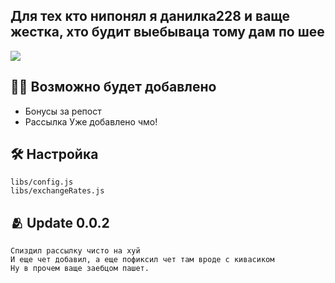 ## Для тех кто нипонял я данилка228 и ваще жестка, хто будит выебываца тому дам по шее

<a href="https://hits.seeyoufarm.com"><img src="https://hits.seeyoufarm.com/api/count/incr/badge.svg?url=https%3A%2F%2Fgithub.com%2Fwayix%2Fvkcoin-shop&count_bg=%2379C83D&title_bg=%23555555&icon=dependabot.svg&icon_color=%23E7E7E7&title=Views&edge_flat=false"/></a>

## 🧑‍🦽 Возможно будет добавлено
- Бонусы за репост
- Рассылка Уже добавлено чмо!

## 🛠 Настройка
    libs/config.js
    libs/exchangeRates.js
    
    
## 🫂 Update 0.0.2 
    Спиздил рассылку чисто на хуй
    И еще чет добавил, а еще пофиксил чет там вроде с кивасиком
    Ну в прочем ваще заебцом пашет.
